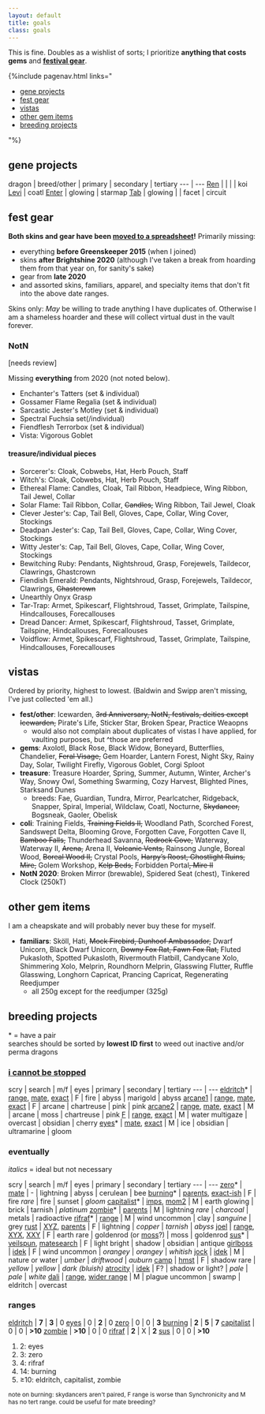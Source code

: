 ```yaml
---
layout: default
title: goals
class: goals
---
```

This is fine. Doubles as a wishlist of sorts; I prioritize **anything that costs gems** and **[festival gear](https://docs.google.com/spreadsheets/d/1-mLVoA-2ItW951fS9JMNEpV1myB50YQLFdc545EiBGU/edit?usp=sharing)**.

{%include pagenav.html links="<ul><li><a href='#gene-projects'>gene projects</a></li><li><a href='#fest-gear'>fest gear</a></li><li><a href='#vistas'>vistas</a></li><li><a href='#other-gem-items'>other gem items</a></li><li><a href='#breeding-projects'>breeding projects</a></li></ul>"%}

## gene projects

dragon | breed/other | primary | secondary | tertiary
--- | ---
[Ren](https://flightrising.com/main.php?dragon=56514106) | | | | koi
[Levi](https://flightrising.com/main.php?dragon=50610501) | coatl
[Enter](https://flightrising.com/main.php?dragon=57236211) | glowing | starmap
[Tab](https://flightrising.com/main.php?dragon=60290700) | glowing | | facet | circuit

## fest gear

<b>Both skins and gear have been [moved to a spreadsheet](https://docs.google.com/spreadsheets/d/1-mLVoA-2ItW951fS9JMNEpV1myB50YQLFdc545EiBGU/edit?usp=sharing)!</b> Primarily missing:

- everything <b>before Greenskeeper 2015</b> (when I joined)
- skins <b>after Brightshine 2020</b> (although I've taken a break from hoarding them from that year on, for sanity's sake)
- gear from <b>late 2020</b>
- and assorted skins, familiars, apparel, and specialty items that don't fit into the above date ranges.

<span class="sc">Skins only:</span> *May* be willing to trade anything I have duplicates of. Otherwise I am a shameless hoarder and these will collect virtual dust in the vault forever.

### NotN

<span class="sc">[needs review]</span>

Missing <b>everything</b> from 2020 (not noted below).

- Enchanter's Tatters (set & individual)
- Gossamer Flame Regalia (set & individual)
- Sarcastic Jester's Motley (set & individual)
- Spectral Fuchsia set(/individual)
- Fiendflesh Terrorbox (set & individual)
- Vista: Vigorous Goblet

#### treasure/individual pieces

- Sorcerer's: Cloak, Cobwebs, Hat, Herb Pouch, Staff
- Witch's: Cloak, Cobwebs, Hat, Herb Pouch, Staff
- Ethereal Flame: Candles, Cloak, Tail Ribbon, Headpiece, Wing Ribbon, Tail Jewel, Collar
- Solar Flame: Tail Ribbon, Collar, ~~Candles,~~ Wing Ribbon, Tail Jewel, Cloak
- Clever Jester's: Cap, Tail Bell, Gloves, Cape, Collar, Wing Cover, Stockings
- Deadpan Jester's: Cap, Tail Bell, Gloves, Cape, Collar, Wing Cover, Stockings
- Witty Jester's: Cap, Tail Bell, Gloves, Cape, Collar, Wing Cover, Stockings
- Bewitching Ruby: Pendants, Nightshroud, Grasp, Forejewels, Taildecor, Clawrings, Ghastcrown
- Fiendish Emerald: Pendants, Nightshroud, Grasp, Forejewels, Taildecor, Clawrings, ~~Ghastcrown~~
- Unearthly Onyx Grasp
- Tar-Trap: Armet, Spikescarf, Flightshroud, Tasset, Grimplate, Tailspine, Hindcallouses, Forecallouses
- Dread Dancer: Armet, Spikescarf, Flightshroud, Tasset, Grimplate, Tailspine, Hindcallouses, Forecallouses
- Voidflow: Armet, Spikescarf, Flightshroud, Tasset, Grimplate, Tailspine, Hindcallouses, Forecallouses

## vistas

Ordered by priority, highest to lowest. (Baldwin and Swipp aren't missing, I've just collected 'em all.)

- <b>fest/other</b>: Icewarden, ~~3rd Anniversary, NotN, festivals, deities except Icewarden,~~ Pirate's Life, Sticker Star, Broken Spear, Practice Weaopns
	- would also not complain about duplicates of vistas I have applied, for vaulting purposes, but ^those are preferred
- <b>gems</b>: Axolotl, Black Rose, Black Widow, Boneyard, Butterflies, Chandelier, ~~Feral Visage,~~ Gem Hoarder, Lantern Forest, Night Sky, Rainy Day, Solar, Twilight Firefly, Vigorous Goblet, Corgi Sploot
- <b>treasure</b>: Treasure Hoarder, Spring, Summer, Autumn, Winter, Archer's Way, Snowy Owl, Something Swarming, Cozy Harvest, Blighted Pines, Starksand Dunes
	- breeds: Fae, Guardian, Tundra, Mirror, Pearlcatcher, Ridgeback, Snapper, Spiral, Imperial, Wildclaw, Coatl, Nocturne, ~~Skydancer,~~ Bogsneak, Gaoler, Obelisk
- <b>coli</b>: Training Fields, ~~Training Fields II,~~ Woodland Path, Scorched Forest, Sandswept Delta, Blooming Grove, Forgotten Cave, Forgotten Cave II, ~~Bamboo Falls,~~ Thunderhead Savanna, ~~Redrock Cove,~~ Waterway, Waterway II, ~~Arena,~~ Arena II, ~~Volcanic Vents,~~ Rainsong Jungle, Boreal Wood, ~~Boreal Wood II,~~ Crystal Pools, ~~Harpy’s Roost, Ghostlight Ruins, Mire,~~ Golem Workshop, ~~Kelp Beds,~~ Forbidden Portal~~, Mire II~~
- <b>NotN 2020</b>: Broken Mirror (brewable), Spidered Seat (chest), Tinkered Clock (250kT)

## other gem items

I am a cheapskate and will probably never buy these for myself.

<!-- - <b>apparel</b>: currently none, keeping this section in case it becomes relevant again anyway-->
- <b>familiars</b>: Sköll, Hati, ~~Mock Firebird, Dunhoof Ambassador,~~ Dwarf Unicorn, Black Dwarf Unicorn, ~~Downy Fox Rat, Fawn Fox Rat,~~ Fluted Pukasloth, Spotted Pukasloth, Rivermouth Flatbill, Candycane Xolo, Shimmering Xolo, Melprin, Roundhorn Melprin, Glasswing Flutter, Ruffle Glasswing, Longhorn Capricat, Prancing Capricat, Regenerating Reedjumper
	- all 250g except for the reedjumper (325g)

## breeding projects

\* = have a pair  
searches should be sorted by <b>lowest ID first</b> to weed out inactive and/or perma dragons

### [i cannot be stopped](https://flightrising.com/main.php?p=lair&id=154165&tab=dragon&did=24247054)

scry | search | m/f | eyes | primary | secondary | tertiary
--- | ---
[eldritch](https://www1.flightrising.com/scrying/predict?breed=3&gender=1&age=1&bodygene=23&body=96&winggene=23&wings=75&tertgene=15&tert=96&element=11&eyetype=0)\* | [range](https://www1.flightrising.com/auction-house/buy/realm/dragons?d_body_range=126-28&d_wings_range=167-172&d_tert_range=126-28&collapse=1), [mate](https://www1.flightrising.com/search/dragons?sort=id_desc&name=&exalted=0&progen=&breed=&bodygene=&winggene=&tertgene=&gender=1&body=&wings=&tert=96&element=&body_range=96-28&wings_range=75-84&tert_range=&age=&rtb=&gen1=&pattern=&id_length=&level_min=&level_max=&eyetype=&hibernal_cooldown_status=&ancient=&named=&hibernal=&sort=id_desc&collapse=1), [exact](https://www1.flightrising.com/search/dragons?sort=id_desc&name=&exalted=0&progen=&breed=&bodygene=&winggene=&tertgene=&gender=&body=96&wings=75&tert=&element=&body_range=&wings_range=&tert_range=&age=&rtb=&gen1=&pattern=XYX&id_length=&level_min=&level_max=&eyetype=&hibernal_cooldown_status=&ancient=&named=&hibernal=&sort=id_desc&collapse=1) | F |  fire | abyss | marigold | abyss
[arcane1](https://www1.flightrising.com/scrying/predict?breed=17&gender=1&age=1&bodygene=29&body=155&winggene=28&wings=66&tertgene=26&tert=66&element=9&eyetype=0) | [range](https://www1.flightrising.com/auction-house/buy/realm/dragons?d_body_range=130-123&d_wings_range=160-85&d_tert_range=160-85&collapse=1), [mate](https://www1.flightrising.com/search/dragons?sort=id_desc&name=&exalted=0&progen=&breed=&bodygene=&winggene=&tertgene=&gender=0&body=&wings=&tert=66&element=&body_range=155-123&wings_range=66-85&tert_range=&age=&rtb=&gen1=&pattern=&id_length=&level_min=&level_max=&eyetype=&hibernal_cooldown_status=&ancient=&named=&hibernal=&sort=id_desc), [exact](https://www1.flightrising.com/search/dragons?sort=id_desc&name=&exalted=0&progen=&breed=&bodygene=&winggene=&tertgene=&gender=&body=155&wings=66&tert=&element=&body_range=&wings_range=&tert_range=&age=&rtb=&gen1=&pattern=XYY&id_length=&level_min=&level_max=&eyetype=&hibernal_cooldown_status=&ancient=&named=&hibernal=&sort=id_desc&collapse=1) | F | arcane | chartreuse | pink | pink
[arcane2](https://www1.flightrising.com/scrying/predict?breed=17&gender=0&age=1&bodygene=29&body=115&winggene=29&wings=155&tertgene=26&tert=66&element=9&eyetype=0) | [range](https://www1.flightrising.com/auction-house/buy/realm/dragons?d_body_range=173-93&d_wings_range=130-123&d_tert_range=160-85&collapse=1), [mate](https://www1.flightrising.com/search/dragons?sort=id_desc&name=&exalted=0&progen=&breed=17&bodygene=&winggene=&tertgene=&gender=1&body=115&wings=155&tert=&element=&body_range=&wings_range=&tert_range=66-65&age=&rtb=&gen1=&pattern=&id_length=&level_min=&level_max=&eyetype=&hibernal_cooldown_status=&ancient=&named=&hibernal=&sort=id_desc), [exact](https://www1.flightrising.com/search/dragons?sort=id_desc&name=&exalted=0&progen=&breed=&bodygene=&winggene=&tertgene=&gender=&body=115&wings=155&tert=66&element=&body_range=&wings_range=&tert_range=&age=&rtb=&gen1=&pattern=&id_length=&level_min=&level_max=&eyetype=&hibernal_cooldown_status=&ancient=&named=&hibernal=&sort=id_desc&collapse=1) | M | arcane | moss | chartreuse | pink
[F](https://www1.flightrising.com/scrying/predict?breed=18&gender=0&age=1&bodygene=47&body=126&winggene=54&wings=10&tertgene=42&tert=116&element=4&eyetype=5) | [range](https://www1.flightrising.com/auction-house/buy/realm/dragons?d_body_range=23-26&d_wings_range=70-11&d_tert_range=169-161&collapse=1), [exact](https://www1.flightrising.com/search/dragons?sort=id_desc&name=&exalted=0&progen=&breed=&bodygene=&winggene=&tertgene=&gender=&body=126&wings=10&tert=116&element=&body_range=&wings_range=&tert_range=&age=&rtb=&gen1=&pattern=&id_length=&level_min=&level_max=&eyetype=&hibernal_cooldown_status=&ancient=&named=&hibernal=&sort=id_desc&collapse=1) | M | water multigaze | overcast | obsidian | cherry
[eyes](https://www1.flightrising.com/scrying/predict?breed=7&gender=0&age=1&bodygene=18&body=10&winggene=5&wings=90&tertgene=24&tert=98&element=6&eyetype=8)\* | [mate](https://www1.flightrising.com/search/dragons?sort=id_desc&name=&exalted=0&progen=&breed=&bodygene=&winggene=&tertgene=&gender=1&body=10&wings=90&tert=98&element=&body_range=&wings_range=&tert_range=&age=&rtb=&gen1=&pattern=&id_length=&level_min=&level_max=&eyetype=&hibernal_cooldown_status=&ancient=&named=&hibernal=&silhouette_unlocked=&sort=id_desc&nocollapse=1), [exact](https://www1.flightrising.com/search/dragons?sort=id_desc&name=&exalted=0&progen=&breed=&bodygene=&winggene=&tertgene=&gender=&body=10&wings=90&tert=98&element=&body_range=&wings_range=&tert_range=&age=&rtb=&gen1=&pattern=&id_length=&level_min=&level_max=&eyetype=&hibernal_cooldown_status=&ancient=&named=&hibernal=&sort=id_desc&nocollapse=1) | M | ice | obsidian | ultramarine | gloom

### eventually

<i>italics</i> = ideal but not necessary

scry | search | m/f | eyes | primary | secondary | tertiary
--- | ---
[zero](https://www1.flightrising.com/scrying/predict?breed=13&gender=0&age=1&bodygene=15&body=96&winggene=20&wings=117&tertgene=5&tert=3&element=5&eyetype=0)\* | [mate](https://www1.flightrising.com/search/dragons?sort=id_desc&name=&exalted=0&progen=&breed=&bodygene=&winggene=&tertgene=&gender=1&body=96&wings=117&tert=3&element=&body_range=&wings_range=&tert_range=&age=&rtb=&gen1=&pattern=&id_length=&level_min=&level_max=&eyetype=&hibernal_cooldown_status=&ancient=&named=&hibernal=&silhouette_unlocked=&sort=id_desc&nocollapse=1) | - | lightning | abyss | cerulean | bee
[burning](https://www1.flightrising.com/scrying/predict?breed=18&gender=1&age=1&bodygene=56&body=48&winggene=56&wings=172&tertgene=48&tert=98&element=11&eyetype=3)\* | [parents](https://www1.flightrising.com/auction-house/buy/realm/dragons?d_body_range=133-158&d_wings_range=84-105&d_tert_range=91-8&nocollapse=1&collapse=1), [exact-ish](https://www1.flightrising.com/search/dragons?sort=id_desc&name=&exalted=0&progen=&breed=&bodygene=&winggene=&tertgene=&gender=&body=48&wings=172&tert=&element=&body_range=&wings_range=&tert_range=146-8&age=&rtb=&gen1=&pattern=&id_length=&level_min=&level_max=&eyetype=&hibernal_cooldown_status=&ancient=&named=&hibernal=&silhouette_unlocked=&sort=id_desc&nocollapse=1) | F | fire <i>rare</i> | fire | sunset | <i>gloom</i>
[capitalist](https://www1.flightrising.com/scrying/predict?breed=8&gender=0&age=1&bodygene=24&body=107&winggene=17&wings=124&tertgene=21&tert=4&element=1&eyetype=7)\* | [imps](https://www1.flightrising.com/search/dragons?sort=id_desc&name=&exalted=0&progen=&breed=8&bodygene=&winggene=&tertgene=&gender=&body=107&wings=124&tert=&element=&body_range=&wings_range=&tert_range=&age=&rtb=&gen1=&pattern=&id_length=&level_min=&level_max=&eyetype=&hibernal_cooldown_status=&ancient=&named=&hibernal=&silhouette_unlocked=&sort=id_desc), [mom2](https://www1.flightrising.com/search/dragons?sort=id_desc&name=&exalted=0&progen=&breed=8&bodygene=&winggene=&tertgene=&gender=1&body=107&wings=124&tert=&element=&body_range=&wings_range=&tert_range=&age=&rtb=&gen1=&pattern=&id_length=&level_min=&level_max=&eyetype=&hibernal_cooldown_status=&ancient=&named=&hibernal=&silhouette_unlocked=&sort=id_desc) | M | earth glowing | brick | tarnish | *platinum*
[zombie](https://www1.flightrising.com/scrying/predict?breed=14&gender=0&age=1&bodygene=57&body=7&winggene=17&wings=140&tertgene=6&tert=130&element=5&eyetype=3)\* | [parents](https://www1.flightrising.com/search/dragons?sort=id_desc&name=&exalted=0&progen=&breed=&bodygene=&winggene=&tertgene=&gender=&body=&wings=140&tert=130&element=&body_range=146-70&wings_range=&tert_range=&age=&rtb=&gen1=&pattern=&id_length=&level_min=&level_max=&eyetype=&hibernal_cooldown_status=&ancient=&named=&hibernal=&silhouette_unlocked=&sort=id_desc) | M | lightning *rare* | *charcoal* | metals | radioactive
[rifraf](https://www1.flightrising.com/scrying/predict?breed=11&gender=0&age=1&bodygene=6&body=106&winggene=23&wings=121&tertgene=18&tert=6&element=3&eyetype=1)\* | [range](https://www1.flightrising.com/search/dragons?sort=id_desc&name=&exalted=0&progen=&breed=&bodygene=&winggene=&tertgene=&gender=&body=106&wings=&tert=6&element=&body_range=&wings_range=57-107&tert_range=&age=&rtb=&gen1=&pattern=&id_length=&level_min=&level_max=&eyetype=&hibernal_cooldown_status=&ancient=&named=&hibernal=&silhouette_unlocked=&sort=id_desc) | M | wind uncommon | clay | *sanguine* | grey
[rust](https://www1.flightrising.com/scrying/predict?breed=11&gender=1&age=1&bodygene=10&body=94&winggene=57&wings=124&tertgene=18&tert=96&element=5&eyetype=0) | [XYZ](https://www1.flightrising.com/search/dragons?sort=id_desc&name=&exalted=0&progen=&breed=&bodygene=&winggene=&tertgene=&gender=1&body=57%2C94%2C140%2C124&wings=124%2C94%2C57%2C140&tert=96%2C176%2C151&element=5&body_range=&wings_range=&tert_range=&age=&rtb=&gen1=&pattern=XYZ&id_length=&level_min=&level_max=&eyetype=&hibernal_cooldown_status=&ancient=&named=&hibernal=&silhouette_unlocked=&sort=id_desc), [parents](https://www1.flightrising.com/search/dragons?sort=id_desc&name=&exalted=0&progen=&breed=&bodygene=&winggene=&tertgene=&gender=&body=&wings=&tert=&element=&body_range=94-57&wings_range=162-55&tert_range=96-27&age=&rtb=&gen1=&pattern=&id_length=&level_min=&level_max=&eyetype=&hibernal_cooldown_status=&ancient=&named=&hibernal=&silhouette_unlocked=&sort=id_desc) | F | lightning | *copper* | *tarnish* | *abyss*
[joel](https://www1.flightrising.com/scrying/predict?breed=15&gender=1&age=1&bodygene=0&body=41&winggene=59&wings=115&tertgene=38&tert=41&element=1&eyetype=3) |  [range](https://www1.flightrising.com/search/dragons?sort=id_desc&name=&exalted=0&progen=&breed=&bodygene=&winggene=&tertgene=&gender=&body=&wings=&tert=&element=&body_range=115-103&wings_range=142-41&tert_range=115-103&age=&rtb=&gen1=&pattern=&id_length=&level_min=&level_max=&eyetype=&hibernal_cooldown_status=&ancient=&named=&hibernal=&silhouette_unlocked=&sort=id_desc), [XYX](https://www1.flightrising.com/search/dragons?sort=id_desc&name=&exalted=0&progen=&breed=&bodygene=&winggene=&tertgene=&gender=&body=41&wings=&tert=41&element=&body_range=&wings_range=123-115&tert_range=&age=&rtb=&gen1=&pattern=&id_length=&level_min=&level_max=&eyetype=&hibernal_cooldown_status=&ancient=&named=&hibernal=&silhouette_unlocked=&sort=id_desc), [XXY](https://www1.flightrising.com/search/dragons?sort=id_desc&name=&exalted=0&progen=&breed=&bodygene=&winggene=&tertgene=&gender=&body=&wings=115&tert=41&element=&body_range=123-103&wings_range=&tert_range=&age=&rtb=&gen1=&pattern=&id_length=&level_min=&level_max=&eyetype=&hibernal_cooldown_status=&ancient=&named=&hibernal=&silhouette_unlocked=&sort=id_desc) | F | earth rare | goldenrod (or [moss](https://www1.flightrising.com/scrying/predict?breed=15&gender=1&age=1&bodygene=4&body=115&winggene=59&wings=115&tertgene=38&tert=41&element=1&eyetype=3)?) | moss | goldenrod
[sus](https://www1.flightrising.com/scrying/predict?breed=19&gender=1&age=1&bodygene=71&body=12&winggene=70&wings=10&tertgene=64&tert=97&element=8&eyetype=13)\* | [veilspun](https://www1.flightrising.com/search/dragons?sort=id_desc&name=&exalted=0&progen=&breed=19&bodygene=&winggene=&tertgene=&gender=&body=&wings=&tert=&element=&body_range=11-127&wings_range=9-176&tert_range=163-2&age=&rtb=&gen1=&pattern=&id_length=&level_min=&level_max=&eyetype=&hibernal_cooldown_status=&ancient=&named=&hibernal=&silhouette_unlocked=&sort=id_desc), [matesearch](https://www1.flightrising.com/search/dragons?sort=id_desc&name=&exalted=0&progen=&breed=19&bodygene=&winggene=&tertgene=&gender=1&body=12&wings=10&tert=&element=&body_range=&wings_range=&tert_range=97-101&age=&rtb=&gen1=&pattern=&id_length=&level_min=&level_max=&eyetype=&hibernal_cooldown_status=&ancient=&named=&hibernal=&silhouette_unlocked=&sort=id_desc) | F | light bright | shadow | obsidian | antique
[girlboss](https://www1.flightrising.com/scrying/predict?breed=4&gender=1&age=1&bodygene=40&body=46&winggene=5&wings=171&tertgene=13&tert=2&element=3&eyetype=1) | [idek](https://www1.flightrising.com/search/dragons?sort=id_asc&name=&exalted=0&progen=&breed=&bodygene=&winggene=&tertgene=&gender=1&body=75%2C46%2C84%2C172%2C105%2C171%2C47%2C133%2C158%2C49&wings=75%2C46%2C84%2C172%2C105%2C171%2C47%2C133%2C158%2C49&tert=1%2C163%2C97%2C2%2C74%2C38%2C113%2C79%2C101%2C39%2C102%2C144%2C155%2C40%2C123&element=3&body_range=&wings_range=&tert_range=&age=&rtb=&gen1=&pattern=XYZ&id_length=&level_min=&level_max=&eyetype=&hibernal_cooldown_status=&ancient=&named=&hibernal=&silhouette_unlocked=&sort=id_desc&nocollapse=1) | F | wind uncommon | *orangey* | *orangey* | *whitish*
[jock](https://www1.flightrising.com/scrying/predict?breed=9&gender=0&age=1&bodygene=3&body=157&winggene=4&wings=165&tertgene=5&tert=166&element=4&eyetype=0) | [idek](https://www1.flightrising.com/search/dragons?sort=id_desc&name=&exalted=0&progen=&breed=&bodygene=&winggene=&tertgene=&gender=0&body=157%2C165%2C166&wings=165%2C157%2C166&tert=166%2C165%2C157&element=4%2C10&body_range=&wings_range=&tert_range=&age=&rtb=&gen1=&pattern=XYZ&id_length=&level_min=&level_max=&eyetype=&hibernal_cooldown_status=&ancient=&named=&hibernal=&silhouette_unlocked=&sort=id_desc&nocollapse=1) | M | nature or water | *umber* | *driftwood* | *auburn*
[camp](https://www1.flightrising.com/scrying/predict?breed=2&gender=1&age=1&bodygene=6&body=110&winggene=21&wings=104&tertgene=8&tert=11&element=7&eyetype=3) | [hmst](https://www1.flightrising.com/search/dragons?gender=1&body=110%2C139%2C76%2C51&tert=11&wings_range=140-41&sort=id_desc) | F | shadow rare | *yellow* | *yellow* | *dark (bluish)*
[atrocity](https://www1.flightrising.com/scrying/predict?breed=17&gender=1&age=1&bodygene=31&body=110&winggene=38&wings=93&tertgene=27&tert=2&element=8&eyetype=8) | [idek](https://www1.flightrising.com/search/dragons?sort=id_desc&name=&exalted=0&progen=&breed=&bodygene=&winggene=&tertgene=&gender=1&body=&wings=&tert=97%2C2%2C74&element=7%2C8&body_range=103-110&wings_range=1-74%2C103-110&tert_range=&age=&rtb=&gen1=&pattern=XYZ&id_length=&level_min=&level_max=&eyetype=&hibernal_cooldown_status=&ancient=&named=&hibernal=&silhouette_unlocked=&sort=id_desc) | F? | shadow or light? | *pale* | *pale* | *white*
[dali](https://www1.flightrising.com/dgen/preview/dragon?age=1&body=36&bodygene=62&breed=19&element=7&eyetype=3&gender=0&tert=126&tertgene=62&winggene=71&wings=176&auth=29dccddc0e37fb41f26c58218aaf0284fe8305f9&dummyext=prev.png) | [range](https://www1.flightrising.com/search/dragons?sort=id_desc&name=&exalted=0&progen=&breed=&bodygene=&winggene=&tertgene=&gender=&body=&wings=&tert=&element=&body_range=153-37&wings_range=10-11&tert_range=24-25&age=&rtb=&gen1=&pattern=&id_length=&level_min=&level_max=&eyetype=&hibernal_cooldown_status=&ancient=&named=&hibernal=&silhouette_unlocked=&sort=id_desc), [wider range](https://www1.flightrising.com/search/dragons?sort=id_desc&name=&exalted=0&progen=&breed=&bodygene=&winggene=&tertgene=&gender=&body=&wings=&tert=&element=&body_range=154-38&wings_range=9-12&tert_range=23-26&age=&rtb=&gen1=&pattern=&id_length=&level_min=&level_max=&eyetype=&hibernal_cooldown_status=&ancient=&named=&hibernal=&silhouette_unlocked=&sort=id_desc) | M | plague uncommon | swamp | eldritch | overcast

### ranges

[eldritch](http://fr.fintastic.net/?id=56,62,113,115,60,60,1,1,Andarist,Babby) | <b>7</b> | <b>3</b> | 0
[eyes](http://fr.fintastic.net/?id=21,21,49,50,13,13,1,1,Orvil,unnamed) | 0 | <b>2</b> | 0
[zero](http://fr.fintastic.net/?id=60,60,65,65,4,6,1,1,unnamed,Forrester) | 0 | 0 | <b>3</b>
[burning](http://fr.fintastic.net/?id=123,124,114,118,15,21,1,1,Alabaster,Synchronicity) | <b>2</b> | <b>5</b> | <b>7</b>
[capitalist](http://fr.fintastic.net/?id=164,164,143,143,10,171,1,1,unnamed,Wyze) | 0 | 0 | <b>>10</b>
[zombie](http://fr.fintastic.net/?id=18,133,113,113,92,92,1,1,Blake,Brandt) | <b>>10</b> | 0 | 0
[rifraf](http://fr.fintastic.net/?id=18,133,113,113,92,92,1,1,Blake,Brandt) | <b>2</b> | X | <b>2</b>
[sus](http://fr.fintastic.net/?id=24,24,21,21,2,26,1,1,unnamed,Anesia) | 0 | 0 | <b>>10</b>

1. 2: eyes
1. 3: zero
1. 4: rifraf
1. 14: burning
1. ≥10: eldritch, capitalist, zombie

<span style="font-size:.85em;">note on burning: skydancers aren't paired, F range is worse than Synchronicity and M has no tert range. could be useful for mate breeding?</span>